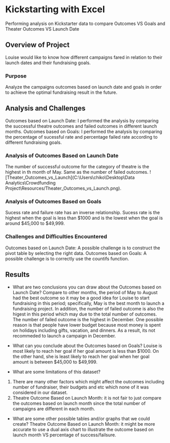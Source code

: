 # Kickstarting with Excel
Performing analysis on Kickstarter data to compare Outcomes VS Goals and Theater Outcomes VS Launch Date
## Overview of Project
Louise would like to know how different campaigns fared in relation to their launch dates and their fundraising goals.

### Purpose
Analyze the campaigns outcomes based on launch date and goals in order to achieve the optimal fundraising result in the future.

## Analysis and Challenges
Outcomes based on Launch Date: I performed the analysis by comparing the successful theatre outcomes and failed outcomes in different launch months. 
Outcomes based on Goals: I performed the analysis by comparing the percentage of sucessful rate and percentage failed rate according to different fundraising goals. 

### Analysis of Outcomes Based on Launch Date
The number of successful outcome for the category of theatre is the highest in th month of May. Same as the number of failed outcomes.
![Theater_Outcomes_vs_Launch](C:\Users\chiko\Desktop\Data Analytics\Crowdfunding Project\Resources/Theater_Outcomes_vs_Launch.png).

### Analysis of Outcomes Based on Goals
Sucess rate and failure rate has an inverse relationship. Sucess rate is the highest when the goal is less than $1000 and is the lowest when the goal is around $45,000 to $49,999.

### Challenges and Difficulties Encountered
Outcomes based on Launch Date: A possible challenge is to construct the pivot table by selecting the right data.
Outcomes based on Goals: A possible challenge is to correctly use the countifs function.

## Results

- What are two conclusions you can draw about the Outcomes based on Launch Date?
Compare to other months, the period of May to August had the best outcome so it may be a good idea for Louise to start fundraising in this period; specifically, May is the best month to launch a fundraising project. 
In addition, the number of failed outcome is also the higest in this period which may due to the total number of outcomes.
The number of failed outcome is the highest in December. One possible reason is that people have lower budget because most money is spent on holidays including gifts, vacation, and dinners. As a result, its not recommeded to launch a campaign in December.

- What can you conclude about the Outcomes based on Goals?
Louise is most likely to reach her goal if her goal amount is less than $1000. On the other hand, she is least likely to reach her goal when her goal amount is between $45,000 to $49,999.

- What are some limitations of this dataset?
1. There are many other factors which might affect the outcomes including number of fundraiser, their budgets and etc which none of it was considered in our dataset.
2. Theatre Outcome Based on Launch Month: it is not fair to just compare the outcomes based on launch month since the total number of campaigns are different in each month.
- What are some other possible tables and/or graphs that we could create?
Theatre Outcome Based on Launch Month: it might be more accurate to use a dual axis chart to illustrate the outcome based on launch month VS percentage of success/failsure.
